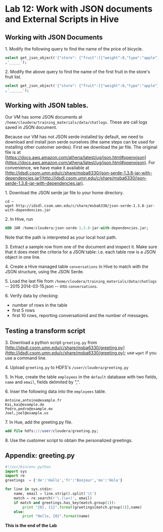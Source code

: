 # Lab 12: Work with JSON documents and External Scripts in Hive

## Working with JSON Documents

1\. Modify the following query to find the name of the price of bicycle. 

```sql
select get_json_object('{"store": {"fruit":[{"weight":8,"type":"apple"},{"weight":9,"type":"pear"}],"bicycle":{"price":19.95,"color":"red"}}, "email":"amy@only_for_json_udf_test.net", "owner":"amy"}'
,'_____');
```

2\. Modify the above query to find the name of the first fruit in the store's fruit list. 

```sql
select get_json_object('{"store": {"fruit":[{"weight":8,"type":"apple"},{"weight":9,"type":"pear"}],"bicycle":{"price":19.95,"color":"red"}}, "email":"amy@only_for_json_udf_test.net", "owner":"amy"}'
,'______');
```

## Working with JSON tables.

Our VM has some JSON documents at `/home/cloudera/training_materials/data/chatlogs`. These are call logs saved in JSON document. 

Because our VM has not JSON serde installed by default, we need to download and install json serde ourselves (the same steps can be used for installing other customer serdes). First we download the jar file. The original file is at [https://docs.aws.amazon.com/athena/latest/ug/json.html#openxjson](https://docs.aws.amazon.com/athena/latest/ug/json.html#openxjson). For convenience, we have make it available at [http://idsdl.csom.umn.edu/c/share/msba6330/json-serde-1.3.8-jar-with-dependencies.jar](http://idsdl.csom.umn.edu/c/share/msba6330/json-serde-1.3.8-jar-with-dependencies.jar).

1\. Download the JSON serde jar file to your home directory.

```shell
cd ~
wget http://idsdl.csom.umn.edu/c/share/msba6330/json-serde-1.3.8-jar-with-dependencies.jar
```

2\. In Hive, run 

```sql
ADD JAR /home/cloudera/json-serde-1.3.8-jar-with-dependencies.jar;
```

Note that the path is interpreted as your local host path. 


3\. Extract a sample row from one of the document and inspect it. Make sure that it does meet the criteria for a JSON table: i.e. each table row is a JSON object in one line. 


4\. Create a Hive managed table `conversations` in Hive to match with the JSON structure, using the JSON Serde. 


5\. Load the last file from `/home/cloudera/training_materials/data/chatlogs` -- 2015 2014-03-15.json -- into `conversations`.


6\. Verify data by checking:

- number of rows in the table
- first 5 rows
- first 10 rows, reporting conversationid and the number of messages. 


## Testing a transform script

3\. Download a python script `greeting.py` from [http://idsdl.csom.umn.edu/c/share/msba6330/greeting.py](http://idsdl.csom.umn.edu/c/share/msba6330/greeting.py); use `wget` if you use a command line.

4\. Upload `greeting.py` to HDFS's `/user/cloudera/greeting.py`

5\. In Hue, create the table `employees` in the `default` database with two fields, `name` and `email`, fields delimited by ",". 

6\. Inser the following data into the `employees` table.

```
Antoine,antoine@example.fr
Kai,kai@example.de
Pedro,pedro@example.mx
Joel,joel@example.us
```

7\. In Hue, add the greeting.py file.

```sql
add file hdfs:///user/cloudera/greeting.py;
```

8\. Use the customer script to obtain the personalized greetings.

## Appendix: greeting.py

```python
#!/usr/bin/env python
import sys
import re
greetings  = {'de':'Hallo','fr':'Bonjour','mx':'Hola'}

for line in sys.stdin:
    name, email = line.strip().split('\t')
    match = re.search(r'\.(\w+)', email)
    if match and greetings.has_key(match.group(1)):
        print "{0}, {1}".format(greetings[match.group(1)],name)
    else:
        print "Hello, {0}".format(name)
```
**This is the end of the Lab**
